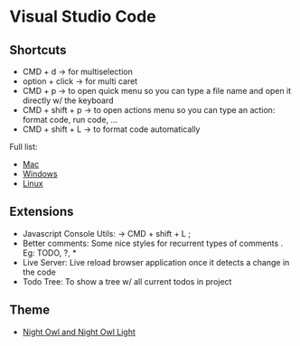 # Visual Studio Code

## Shortcuts

- CMD + d -> for multiselection
- option + click -> for multi caret
- CMD + p -> to open quick menu so you can type a file name and open it directly w/ the keyboard
- CMD + shift + p -> to open actions menu so you can type an action: format code, run code, ...
- CMD + shift + L -> to format code automatically

Full list:

- [Mac](https://code.visualstudio.com/shortcuts/keyboard-shortcuts-macos.pdf)
- [Windows](https://code.visualstudio.com/shortcuts/keyboard-shortcuts-windows.pdf)
- [Linux](https://code.visualstudio.com/shortcuts/keyboard-shortcuts-linux.pdf)

## Extensions

- Javascript Console Utils: -> CMD + shift + L ;
- Better comments: Some nice styles for recurrent types of comments . Eg: TODO, ?, *
- Live Server: Live reload browser application once it detects a change in the code
- Todo Tree: To show a tree w/ all current todos in project

## Theme

- [Night Owl and Night Owl Light](https://marketplace.visualstudio.com/items?itemName=sdras.night-owl)